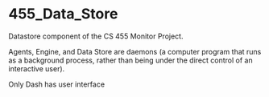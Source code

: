 # 455_Data_Store
Datastore component of the CS 455 Monitor Project.

Agents, Engine, and Data Store are daemons (a computer program that runs as a background process, rather than being under the direct control of an interactive user).

Only Dash has user interface
